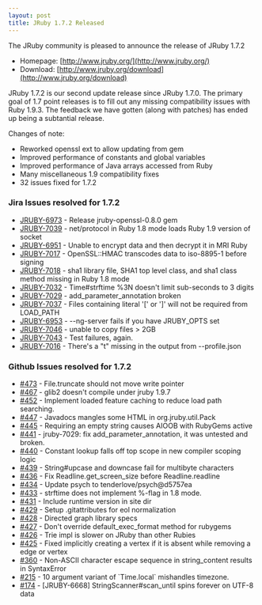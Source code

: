 ```yaml
---
layout: post
title: JRuby 1.7.2 Released
---
```

The JRuby community is pleased to announce the release of JRuby 1.7.2

- Homepage: [http://www.jruby.org/](http://www.jruby.org/)
- Download: [http://www.jruby.org/download](http://www.jruby.org/download)

JRuby 1.7.2 is our second update release since JRuby 1.7.0.  The primary goal of 1.7 point releases is to fill out any missing compatibility issues with Ruby 1.9.3.  The feedback we have gotten (along with patches) has ended up being a subtantial release.

Changes of note:
- Reworked openssl ext to allow updating from gem
- Improved performance of constants and global variables
- Improved performance of Java arrays accessed from Ruby
- Many miscellaneous 1.9 compatibility fixes
- 32 issues fixed for 1.7.2

### Jira Issues resolved for 1.7.2

<ul>
<li><a href="https://jira.codehaus.org/browse/JRUBY-6973">JRUBY-6973</a> - Release jruby-openssl-0.8.0 gem</li>
<li><a href="https://jira.codehaus.org/browse/JRUBY-7039">JRUBY-7039</a> - net/protocol in Ruby 1.8 mode loads Ruby 1.9 version of socket</li>
<li><a href="https://jira.codehaus.org/browse/JRUBY-6951">JRUBY-6951</a> - Unable to encrypt data and then decrypt it in MRI Ruby</li>
<li><a href="https://jira.codehaus.org/browse/JRUBY-7017">JRUBY-7017</a> - OpenSSL::HMAC transcodes data to iso-8895-1 before signing</li>
<li><a href="https://jira.codehaus.org/browse/JRUBY-7018">JRUBY-7018</a> - sha1 library file, SHA1 top level class, and sha1 class method missing in Ruby 1.8 mode</li>
<li><a href="https://jira.codehaus.org/browse/JRUBY-7032">JRUBY-7032</a> - Time#strftime %3N doesn't limit sub-seconds to 3 digits</li>
<li><a href="https://jira.codehaus.org/browse/JRUBY-7029">JRUBY-7029</a> - add_parameter_annotation broken</li>
<li><a href="https://jira.codehaus.org/browse/JRUBY-7037">JRUBY-7037</a> - Files containing literal '[' or ']' will not be required from LOAD_PATH</li>
<li><a href="https://jira.codehaus.org/browse/JRUBY-6953">JRUBY-6953</a> - --ng-server fails if you have JRUBY_OPTS set</li>
<li><a href="https://jira.codehaus.org/browse/JRUBY-7046">JRUBY-7046</a> - unable to copy files > 2GB</li>
<li><a href="https://jira.codehaus.org/browse/JRUBY-7043">JRUBY-7043</a> - Test failures, again.</li>
<li><a href="https://jira.codehaus.org/browse/JRUBY-7016">JRUBY-7016</a> - There's a "t" missing in the output from --profile.json</li>
</ul>


### Github Issues resolved for 1.7.2

<ul>
<li><a href="https://api.github.com/repos/jruby/jruby/issues/473">#473</a> - File.truncate should not move write pointer</li>
<li><a href="https://api.github.com/repos/jruby/jruby/issues/467">#467</a> - glib2 doesn't compile under jruby 1.9.7</li>
<li><a href="https://api.github.com/repos/jruby/jruby/issues/452">#452</a> - Implement loaded feature caching to reduce load path searching.</li>
<li><a href="https://api.github.com/repos/jruby/jruby/issues/447">#447</a> - Javadocs mangles some HTML in org.jruby.util.Pack</li>
<li><a href="https://api.github.com/repos/jruby/jruby/issues/445">#445</a> - Requiring an empty string causes AIOOB with RubyGems active</li>
<li><a href="https://api.github.com/repos/jruby/jruby/issues/441">#441</a> - jruby-7029: fix add_parameter_annotation, it was untested and broken.</li>
<li><a href="https://api.github.com/repos/jruby/jruby/issues/440">#440</a> - Constant lookup falls off top scope in new compiler scoping logic</li>
<li><a href="https://api.github.com/repos/jruby/jruby/issues/439">#439</a> - String#upcase and downcase fail for multibyte characters</li>
<li><a href="https://api.github.com/repos/jruby/jruby/issues/436">#436</a> - Fix Readline.get_screen_size before Readline.readline</li>
<li><a href="https://api.github.com/repos/jruby/jruby/issues/434">#434</a> - Update psych to tenderlove/psych@d5757ea </li>
<li><a href="https://api.github.com/repos/jruby/jruby/issues/433">#433</a> - strftime does not implement %-flag in 1.8 mode.</li>
<li><a href="https://api.github.com/repos/jruby/jruby/issues/431">#431</a> - Include runtime version in site dir</li>
<li><a href="https://api.github.com/repos/jruby/jruby/issues/429">#429</a> - Setup .gitattributes for eol normalization</li>
<li><a href="https://api.github.com/repos/jruby/jruby/issues/428">#428</a> - Directed graph library specs</li>
<li><a href="https://api.github.com/repos/jruby/jruby/issues/427">#427</a> - Don't override default_exec_format method for rubygems</li>
<li><a href="https://api.github.com/repos/jruby/jruby/issues/426">#426</a> - Trie impl is slower on JRuby than other Rubies</li>
<li><a href="https://api.github.com/repos/jruby/jruby/issues/425">#425</a> - Fixed implicitly creating a vertex if it is absent while removing a edge or vertex</li>
<li><a href="https://api.github.com/repos/jruby/jruby/issues/360">#360</a> - Non-ASCII character escape sequence in string_content results in SyntaxError</li>
<li><a href="https://api.github.com/repos/jruby/jruby/issues/215">#215</a> - 10 argument variant of `Time.local` mishandles timezone.</li>
<li><a href="https://api.github.com/repos/jruby/jruby/issues/174">#174</a> - [JRUBY-6668] StringScanner#scan_until spins forever on UTF-8 data</li>
</ul>

